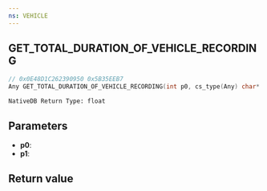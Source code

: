 ```yaml
---
ns: VEHICLE
---
```

## GET_TOTAL_DURATION_OF_VEHICLE_RECORDING

```c
// 0x0E48D1C262390950 0x5B35EEB7
Any GET_TOTAL_DURATION_OF_VEHICLE_RECORDING(int p0, cs_type(Any) char* p1);
```

```
NativeDB Return Type: float
```

## Parameters
* **p0**: 
* **p1**: 

## Return value
